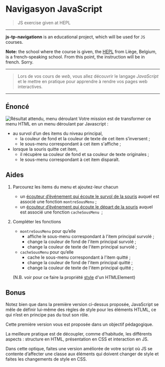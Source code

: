 # Navigasyon JavaScript

> JS exercise given at HEPL

* * *

**js-tp-navigationn** is an educational project, which will be used for `JS` courses.

**Note:** the school where the course is given, the [HEPL](http://www.provincedeliege.be/hauteecole) from Liège, Belgium, is a french-speaking school. From this point, the instruction will be in french. Sorry.

* * *

> Lors de vos cours de *web*, vous allez découvrir le langage *JavaScript* et le mettre en pratique pour apprendre à rendre vos pages web interactives.  

* * *

## Énoncé

![Résultat attendu, menu déroulant](./readme.gif)
Votre mission est de transformer ce menu HTML en un menu déroulant par Javascript :

- au survol d’un des items du niveau principal,
	- la couleur de fond et la couleur de texte de cet item s’inversent ;
	- le sous-menu correspondant à cet item s'affiche ;
- lorsque la souris quitte cet item,
	- il récupère sa couleur de fond et sa couleur de texte originales ;
	- le sous-menu correspondant à cet item disparaît.


## Aides

1. Parcourez les items du menu et ajoutez-leur chacun
	- un [écouteur d’événement qui écoute le survol de la souris](https://developer.mozilla.org/fr/docs/Web/API/Element/mouseover_event) auquel est associé une fonction `montreSousMenu` ;
	- un [écouteur d’événement qui écoute le départ de la souris](https://developer.mozilla.org/fr/docs/Web/API/Element/mouseout_event) auquel est associé  une fonction `cacheSousMenu `;

2. Compléter les fonctions 
	- `montreSousMenu` pour qu’elle 
		- affiche le sous-menu correspondant à l'item principal survolé ;
		- change la couleur de fond de l'item principal survolé ;
		- change la couleur de texte de l'item principal survolé ;
	- `cacheSousMenu` pour qu’elle
		- cache le sous-menu correspondant à l'item quitté ;
		- change la couleur de fond de l'item principal quitté ;
		- change la couleur de texte de l'item principal quitté ;
		
	
	(N.B. voir pour ce faire la propriété [style](https://developer.mozilla.org/fr/docs/Web/API/HTMLElement/style) d'un HTMLElement)
	
## Bonus

Notez bien que dans la première version ci-dessus proposée, JavaScript se mêle de définir lui-même des règles de style pour les éléments HTLML, ce qui n’est en principe pas du tout son rôle.

Cette première version vous est proposée dans un objectif pédagogique.

La meilleure pratique est de découpler, comme d’habitude, les différents aspects : structure en HTML, présentation en CSS et interaction en JS.

Dans cette optique, faites une version améliorée de votre script où JS se contente d’affecter une classe aux éléments qui doivent changer de style et faites les changements de style en CSS.
